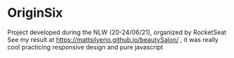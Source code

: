 # OriginSix
Project developed during the NLW (20-24/06/21), organized by RocketSeat
See my result at https://mattsilverio.github.io/beautySalon/ , it was really cool practicing responsive design and pure javascript
